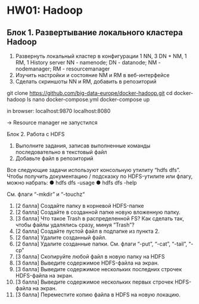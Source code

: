 # HW01: Hadoop


## Блок 1. Развертывание локального кластера Hadoop

1) Развернуть локальный кластер в конфигурации 1 NN, 3 DN + NM, 1 RM, 1 History server
NN - namenode; DN - datanode; NM - nodemanager; RM - resourcemanager
2) Изучить настройки и состояние NM и RM в веб-интерфейсе
3) Сделать скриншоты NN и RM, добавить в репозиторий




git clone https://github.com/big-data-europe/docker-hadoop.git
cd docker-hadoop
ls
nano docker-compose.yml
docker-compose up

in browser: 
localhost:9870
localhost:8080

-> Resource manager не запустился

Блок 2. Работа с HDFS

1) Выполните задания, записав выполненные команды последовательно в текстовый файл
2) Добавьте файл в репозиторий

Все следующие задачи используют консольную утилиту “hdfs dfs”. Чтобы получить документацию / подсказку по
HDFS-утилите или флагу, можно набрать:
● hdfs dfs -usage
● hdfs dfs -help

См. флаги “-mkdir” и “-touchz“
1. [2 балла] Создайте папку в корневой HDFS-папке
2. [2 балла] Создайте в созданной папке новую вложенную папку.
3. [3 балла] Что такое Trash в распределенной FS? Как сделать так, чтобы файлы удалялись сразу, минуя “Trash”?
4. [2 балла] Создайте пустой файл в подпапке из пункта 2.
5. [2 балла] Удалите созданный файл.
6. [2 балла] Удалите созданные папки.
См. флаги “-put”, “-cat”, “-tail”, “-cp”
1. [3 балла] Скопируйте любой файл в новую папку на HDFS
2. [3 балла] Выведите содержимое HDFS-файла на экран.
3. [3 балла] Выведите содержимое нескольких последних строчек HDFS-файла на экран.
4. [3 балла] Выведите содержимое нескольких первых строчек HDFS-файла на экран.
5. [3 балла] Переместите копию файла в HDFS на новую локацию.

